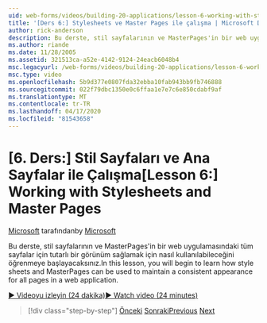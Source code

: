 ```yaml
---
uid: web-forms/videos/building-20-applications/lesson-6-working-with-stylesheets-and-master-pages
title: '[Ders 6:] Stylesheets ve Master Pages ile çalışma | Microsoft Dokümanlar'
author: rick-anderson
description: Bu derste, stil sayfalarının ve MasterPages'in bir web uygulamasındaki tüm sayfalar için tutarlı bir görünüm sağlamak için nasıl kullanılabileceğini öğrenmeye başlayacaksınız.
ms.author: riande
ms.date: 11/28/2005
ms.assetid: 321513ca-a52e-4142-9124-24eacb6048b4
msc.legacyurl: /web-forms/videos/building-20-applications/lesson-6-working-with-stylesheets-and-master-pages
msc.type: video
ms.openlocfilehash: 5b9d377e0807fda32ebba10fab943bb9fb746888
ms.sourcegitcommit: 022f79dbc1350e0c6ffaa1e7e7c6e850cdabf9af
ms.translationtype: MT
ms.contentlocale: tr-TR
ms.lasthandoff: 04/17/2020
ms.locfileid: "81543658"
---
```

# <a name="lesson-6-working-with-stylesheets-and-master-pages"></a><span data-ttu-id="17df8-103">[6. Ders:] Stil Sayfaları ve Ana Sayfalar ile Çalışma</span><span class="sxs-lookup"><span data-stu-id="17df8-103">[Lesson 6:] Working with Stylesheets and Master Pages</span></span>

<span data-ttu-id="17df8-104">[Microsoft](https://github.com/microsoft) tarafından</span><span class="sxs-lookup"><span data-stu-id="17df8-104">by [Microsoft](https://github.com/microsoft)</span></span>

<span data-ttu-id="17df8-105">Bu derste, stil sayfalarının ve MasterPages'in bir web uygulamasındaki tüm sayfalar için tutarlı bir görünüm sağlamak için nasıl kullanılabileceğini öğrenmeye başlayacaksınız.</span><span class="sxs-lookup"><span data-stu-id="17df8-105">In this lesson, you will begin to learn how style sheets and MasterPages can be used to maintain a consistent appearance for all pages in a web application.</span></span>

[<span data-ttu-id="17df8-106">&#9654; Videoyu izleyin (24 dakika)</span><span class="sxs-lookup"><span data-stu-id="17df8-106">&#9654; Watch video (24 minutes)</span></span>](https://channel9.msdn.com/Blogs/ASP-NET-Site-Videos/lesson-6-working-with-stylesheets-and-master-pages)

> [!div class="step-by-step"]
> <span data-ttu-id="17df8-107">[Önceki](lesson-5-debugging-and-tracing-your-website.md)
> [Sonraki](lesson-7-databinding-to-user-interface-controls.md)</span><span class="sxs-lookup"><span data-stu-id="17df8-107">[Previous](lesson-5-debugging-and-tracing-your-website.md)
[Next](lesson-7-databinding-to-user-interface-controls.md)</span></span>
